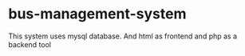 # bus-management-system
This system uses mysql database. And html as frontend and php as a backend tool
